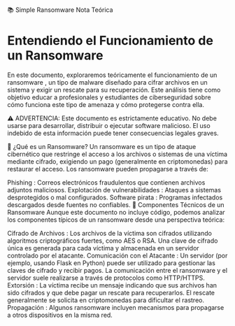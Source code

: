 📚 Simple Ransomware Nota Teórica
# Entendiendo el Funcionamiento de un Ransomware


En este documento, exploraremos teóricamente el funcionamiento de un ransomware , un tipo de malware diseñado para cifrar archivos en un sistema y exigir un rescate para su recuperación. Este análisis tiene como objetivo educar a profesionales y estudiantes de ciberseguridad sobre cómo funciona este tipo de amenaza y cómo protegerse contra ella.

⚠️ ADVERTENCIA: Este documento es estrictamente educativo. No debe usarse para desarrollar, distribuir o ejecutar software malicioso. El uso indebido de esta información puede tener consecuencias legales graves.

🎯 ¿Qué es un Ransomware?
Un ransomware es un tipo de ataque cibernético que restringe el acceso a los archivos o sistemas de una víctima mediante cifrado, exigiendo un pago (generalmente en criptomonedas) para restaurar el acceso. Los ransomware pueden propagarse a través de:

Phishing : Correos electrónicos fraudulentos que contienen archivos adjuntos maliciosos.
Explotación de vulnerabilidades : Ataques a sistemas desprotegidos o mal configurados.
Software pirata : Programas infectados descargados desde fuentes no confiables.
🔧 Componentes Técnicos de un Ransomware
Aunque este documento no incluye código, podemos analizar los componentes típicos de un ransomware desde una perspectiva teórica:

Cifrado de Archivos :
Los archivos de la víctima son cifrados utilizando algoritmos criptográficos fuertes, como AES o RSA.
Una clave de cifrado única es generada para cada víctima y almacenada en un servidor controlado por el atacante.
Comunicación con el Atacante :
Un servidor (por ejemplo, usando Flask en Python) puede ser utilizado para gestionar las claves de cifrado y recibir pagos.
La comunicación entre el ransomware y el servidor suele realizarse a través de protocolos como HTTP/HTTPS.
Extorsión :
La víctima recibe un mensaje indicando que sus archivos han sido cifrados y que debe pagar un rescate para recuperarlos.
El rescate generalmente se solicita en criptomonedas para dificultar el rastreo.
Propagación :
Algunos ransomware incluyen mecanismos para propagarse a otros dispositivos en la misma red.
